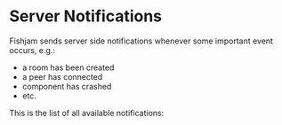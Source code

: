 # Server Notifications

Fishjam sends server side notifications whenever some important event occurs, e.g.:
* a room has been created
* a peer has connected
* component has crashed
* etc.

This is the list of all available notifications:
